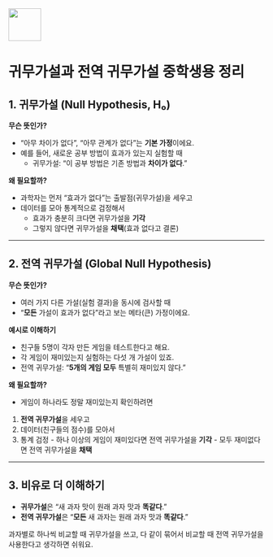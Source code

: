 <img src="https://r2cdn.perplexity.ai/pplx-full-logo-primary-dark%402x.png" style="height:64px;margin-right:32px"/>

# 귀무가설과 전역 귀무가설 중학생용 정리

## 1. 귀무가설 (Null Hypothesis, H₀)

**무슨 뜻인가?**

- “아무 차이가 없다”, “아무 관계가 없다”는 **기본 가정**이에요.
- 예를 들어, 새로운 공부 방법이 효과가 있는지 실험할 때
    - 귀무가설: “이 공부 방법은 기존 방법과 **차이가 없다**.”

**왜 필요할까?**

- 과학자는 먼저 “효과가 없다”는 출발점(귀무가설)을 세우고
- 데이터를 모아 통계적으로 검정해서
    - 효과가 충분히 크다면 귀무가설을 **기각**
    - 그렇지 않다면 귀무가설을 **채택**(효과 없다고 결론)

***

## 2. 전역 귀무가설 (Global Null Hypothesis)

**무슨 뜻인가?**

- 여러 가지 다른 가설(실험 결과)을 동시에 검사할 때
- “**모든** 가설이 효과가 없다”라고 보는 메타(큰) 가정이에요.

**예시로 이해하기**

- 친구들 5명이 각자 만든 게임을 테스트한다고 해요.
- 각 게임이 재미있는지 실험하는 다섯 개 가설이 있죠.
- 전역 귀무가설: “**5개의 게임 모두** 특별히 재미있지 않다.”

**왜 필요할까?**

- 게임이 하나라도 정말 재미있는지 확인하려면

1. **전역 귀무가설**을 세우고
2. 데이터(친구들의 점수)를 모아서
3. 통계 검정
        - 하나 이상의 게임이 재미있다면 전역 귀무가설을 **기각**
        - 모두 재미없다면 전역 귀무가설을 **채택**

***

## 3. 비유로 더 이해하기

- **귀무가설**은 “새 과자 맛이 원래 과자 맛과 **똑같다**.”
- **전역 귀무가설**은 “**모든** 새 과자는 원래 과자 맛과 **똑같다**.”

과자별로 하나씩 비교할 때 귀무가설을 쓰고, 다 같이 묶어서 비교할 때 전역 귀무가설을 사용한다고 생각하면 쉬워요.

